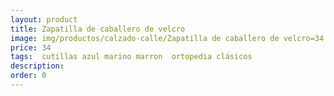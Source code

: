 ```yaml
---
layout: product
title: Zapatilla de caballero de velcro
image: img/productos/calzado-calle/Zapatilla de caballero de velcro=34 = cutillas azul marino marron  ortopedia clásicos.webp
price: 34 
tags:  cutillas azul marino marron  ortopedia clásicos
description: 
order: 0
---
```

